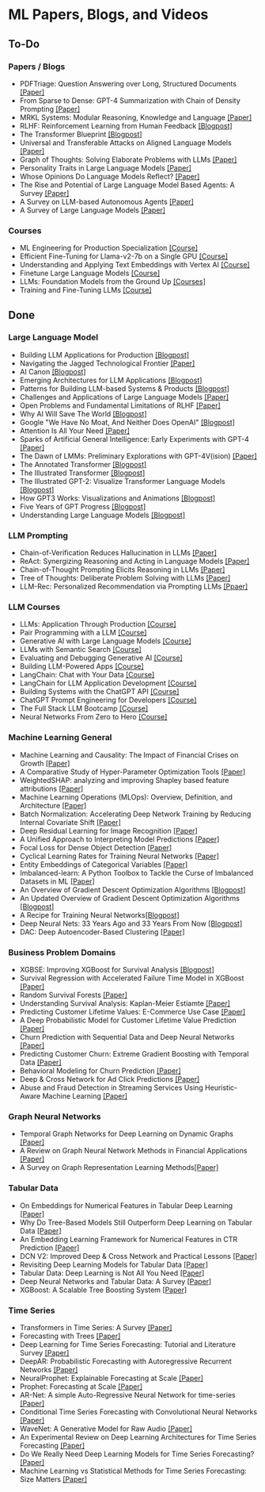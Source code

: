 # ML Papers, Blogs, and Videos

## To-Do
### Papers / Blogs
* PDFTriage: Question Answering over Long, Structured Documents [[Paper]](https://arxiv.org/abs/2309.08872)
* From Sparse to Dense: GPT-4 Summarization with Chain of Density Prompting [[Paper]](https://arxiv.org/abs/2309.04269)
* MRKL Systems: Modular Reasoning, Knowledge and Language [[Paper]](https://arxiv.org/abs/2205.00445)
* RLHF: Reinforcement Learning from Human Feedback [[Blogpost]](https://huyenchip.com/2023/05/02/rlhf.html)
* The Transformer Blueprint [[Blogpost]](https://deeprevision.github.io/posts/001-transformer/)
* Universal and Transferable Attacks on Aligned Language Models [[Paper]](https://llm-attacks.org)
* Graph of Thoughts: Solving Elaborate Problems with LLMs [[Paper]](https://arxiv.org/abs/2308.09687)
* Personality Traits in Large Language Models [[Paper]](https://arxiv.org/abs/2307.00184)
* Whose Opinions Do Language Models Reflect? [[Paper]](https://arxiv.org/abs/2303.17548)
* The Rise and Potential of Large Language Model Based Agents: A Survey [[Paper]](https://arxiv.org/abs/2309.07864)
* A Survey on LLM-based Autonomous Agents [[Paper]](https://arxiv.org/abs/2308.11432)
* A Survey of Large Language Models [[Paper]](https://arxiv.org/abs/2303.18223)

### Courses
* ML Engineering for Production Specialization [[Course]](https://www.deeplearning.ai/courses/machine-learning-engineering-for-production-mlops/)
* Efficient Fine-Tuning for Llama-v2-7b on a Single GPU [[Course]](https://www.youtube.com/watch?v=g68qlo9Izf0)
* Understanding and Applying Text Embeddings with Vertex AI [[Course]](https://www.deeplearning.ai/short-courses/google-cloud-vertex-ai/)
* Finetune Large Language Models [[Course]](https://www.deeplearning.ai/short-courses/finetuning-large-language-models/)
* LLMs: Foundation Models from the Ground Up [[Courses]](https://www.youtube.com/playlist?list=PLTPXxbhUt-YWjMCDahwdVye8HW69p5NYS)
* Training and Fine-Tuning LLMs [[Course]](https://www.wandb.courses/courses/training-fine-tuning-LLMs)

## Done
### Large Language Model
* Building LLM Applications for Production [[Blogpost]](https://huyenchip.com/2023/04/11/llm-engineering.html)
* Navigating the Jagged Technological Frontier [[Paper]](https://papers.ssrn.com/sol3/papers.cfm?abstract_id=4573321)
* AI Canon [[Blogpost]](https://a16z.com/2023/05/25/ai-canon/)
* Emerging Architectures for LLM Applications [[Blogpost]](https://a16z.com/2023/06/20/emerging-architectures-for-llm-applications/)
* Patterns for Building LLM-based Systems & Products [[Blogpost]](https://eugeneyan.com/writing/llm-patterns/)
* Challenges and Applications of Large Language Models [[Paper]](https://arxiv.org/abs/2307.10169)
* Open Problems and Fundamental Limitations of RLHF [[Paper]](https://arxiv.org/abs/2307.15217)
* Why AI Will Save The World [[Blogpost]](https://a16z.com/2023/06/06/ai-will-save-the-world/)
* Google "We Have No Moat, And Neither Does OpenAI" [[Blogpost]](https://www.semianalysis.com/p/google-we-have-no-moat-and-neither)
* Attention Is All Your Need [[Paper]](https://arxiv.org/abs/1706.03762)
* Sparks of Artificial General Intelligence: Early Experiments with GPT-4 [[Paper]](https://arxiv.org/pdf/2303.12712.pdf)
* The Dawn of LMMs: Preliminary Explorations with GPT-4V(ision) [[Paper]](https://arxiv.org/abs/2309.17421)
* The Annotated Transformer [[Blogpost]](http://nlp.seas.harvard.edu/annotated-transformer/)
* The Illustrated Transformer [[Blogpost]](https://jalammar.github.io/illustrated-transformer/)
* The Illustrated GPT-2: Visualize Transformer Language Models [[Blogpost]](https://jalammar.github.io/illustrated-gpt2/)
* How GPT3 Works: Visualizations and Animations [[Blogpost]](https://jalammar.github.io/how-gpt3-works-visualizations-animations/)
* Five Years of GPT Progress [[Blogpost]](https://finbarr.ca/five-years-of-gpt-progress/)
* Understanding Large Language Models [[Blogpost]](https://magazine.sebastianraschka.com/p/understanding-large-language-models)

### LLM Prompting
* Chain-of-Verification Reduces Hallucination in LLMs [[Paper]](https://arxiv.org/abs/2309.11495)
* ReAct: Synergizing Reasoning and Acting in Language Models [[Paper]](https://arxiv.org/abs/2210.03629)
* Chain-of-Thought Prompting Elicits Reasoning in LLMs [[Paper]](https://arxiv.org/abs/2201.11903)
* Tree of Thoughts: Deliberate Problem Solving with LLMs [[Paper]](https://arxiv.org/abs/2305.10601)
* LLM-Rec: Personalized Recommendation via Prompting LLMs [[Ppaer]](https://arxiv.org/abs/2307.15780)

### LLM Courses
* LLMs: Application Through Production [[Course]](https://www.youtube.com/playlist?list=PLTPXxbhUt-YWSR8wtILixhZLF9qB_1yZm)
* Pair Programming with a LLM [[Course]](https://www.deeplearning.ai/short-courses/pair-programming-llm/)
* Generative AI with Large Language Models [[Course]](https://www.coursera.org/learn/generative-ai-with-llms)
* LLMs with Semantic Search [[Course]](https://www.deeplearning.ai/short-courses/large-language-models-semantic-search/)
* Evaluating and Debugging Generative AI [[Course]](https://www.deeplearning.ai/short-courses/evaluating-debugging-generative-ai/)
* Building LLM-Powered Apps [[Course]](https://www.wandb.courses/courses/building-llm-powered-apps)
* LangChain: Chat with Your Data [[Course]](https://www.deeplearning.ai/short-courses/langchain-chat-with-your-data/)
* LangChain for LLM Application Development [[Course]](https://www.deeplearning.ai/short-courses/langchain-for-llm-application-development/)
* Building Systems with the ChatGPT API [[Course]](https://www.deeplearning.ai/short-courses/building-systems-with-chatgpt/)
* ChatGPT Prompt Engineering for Developers [[Course]](https://www.deeplearning.ai/short-courses/chatgpt-prompt-engineering-for-developers/)
* The Full Stack LLM Bootcamp [[Course]](https://fullstackdeeplearning.com/llm-bootcamp/spring-2023/)
* Neural Networks From Zero to Hero [[Course]](https://www.youtube.com/playlist?list=PLAqhIrjkxbuWI23v9cThsA9GvCAUhRvKZ)

### Machine Learning General
* Machine Learning and Causality: The Impact of Financial Crises on Growth [[Paper]](shorturl.at/izFMR)
* A Comparative Study of Hyper-Parameter Optimization Tools [[Paper]](https://arxiv.org/abs/2201.06433)
* WeightedSHAP: analyzing and improving Shapley based feature attributions [[Paper]](https://arxiv.org/abs/2209.13429)
* Machine Learning Operations (MLOps): Overview, Definition, and Architecture [[Paper]](https://arxiv.org/abs/2205.02302)
* Batch Normalization: Accelerating Deep Network Training by Reducing Internal Covariate Shift [[Paper]](https://arxiv.org/abs/1502.03167)
* Deep Residual Learning for Image Recognition [[Paper]](https://arxiv.org/abs/1512.03385)
* A Unified Approach to Interpreting Model Predictions [[Paper]](https://arxiv.org/abs/1705.07874)
* Focal Loss for Dense Object Detection [[Paper]](https://arxiv.org/abs/1708.02002)
* Cyclical Learning Rates for Training Neural Networks [[Paper]](https://arxiv.org/abs/1506.01186)
* Entity Embeddings of Categorical Variables [[Paper]](https://arxiv.org/abs/1604.06737)
* Imbalanced-learn: A Python Toolbox to Tackle the Curse of Imbalanced Datasets in ML [[Paper]](https://arxiv.org/abs/1609.06570)
* An Overview of Gradient Descent Optimization Algorithms [[Blogpost]](https://ruder.io/optimizing-gradient-descent/)
* An Updated Overview of Gradient Descent Optimization Algorithms [[Blogpost]](https://johnchenresearch.github.io/demon/)
* A Recipe for Training Neural Networks[[Blogpost]](https://karpathy.github.io/2019/04/25/recipe/)
* Deep Neural Nets: 33 Years Ago and 33 Years From Now [[Blogpost]](https://karpathy.github.io/2022/03/14/lecun1989/)
* DAC: Deep Autoencoder-Based Clustering [[Paper]](https://arxiv.org/abs/2102.07472)

### Business Problem Domains
* XGBSE: Improving XGBoost for Survival Analysis [[Blogpost]](https://towardsdatascience.com/xgbse-improving-xgboost-for-survival-analysis-393d47f1384a)
* Survival Regression with Accelerated Failure Time Model in XGBoost [[Paper]](https://arxiv.org/abs/2006.04920)
* Random Survival Forests [[Paper]](https://arxiv.org/abs/0811.1645)
* Understanding Survival Analysis: Kaplan-Meier Estiamte [[Paper]](https://www.ncbi.nlm.nih.gov/pmc/articles/PMC3059453/)
* Predicting Customer Lifetime Values: E-Commerce Use Case [[Paper]](https://arxiv.org/abs/2102.05771)
* A Deep Probabilistic Model for Customer Lifetime Value Prediction [[Paper]](https://arxiv.org/abs/1912.07753)
* Churn Prediction with Sequential Data and Deep Neural Networks [[Paper]](https://arxiv.org/abs/1909.11114)
* Predicting Customer Churn: Extreme Gradient Boosting with Temporal Data [[Paper]](https://arxiv.org/abs/1802.03396)
* Behavioral Modeling for Churn Prediction [[Paper]](https://arxiv.org/abs/1512.06430)
* Deep & Cross Network for Ad Click Predictions [[Paper]](https://arxiv.org/abs/1708.05123)
* Abuse and Fraud Detection in Streaming Services Using Heuristic-Aware Machine Learning [[Paper]](https://arxiv.org/abs/2203.02124)

### Graph Neural Networks
* Temporal Graph Networks for Deep Learning on Dynamic Graphs [[Paper]](https://arxiv.org/abs/2006.10637)
* A Review on Graph Neural Network Methods in Financial Applications [[Paper]](https://arxiv.org/abs/2111.15367)
* A Survey on Graph Representation Learning Methods[[Paper]](https://arxiv.org/abs/2204.01855v2)

### Tabular Data
* On Embeddings for Numerical Features in Tabular Deep Learning [[Paper]](https://arxiv.org/abs/2203.05556)
* Why Do Tree-Based Models Still Outperform Deep Learning on Tabular Data [[Paper]](https://arxiv.org/abs/2207.08815)
* An Embedding Learning Framework for Numerical Features in CTR Prediction [[Paper]](https://arxiv.org/abs/2012.08986)
* DCN V2: Improved Deep & Cross Network and Practical Lessons [[Paper]](https://arxiv.org/abs/2008.13535)
* Revisiting Deep Learning Models for Tabular Data [[Paper]](https://arxiv.org/abs/2106.11959)
* Tabular Data: Deep Learning is Not All You Need [[Paper]](https://arxiv.org/abs/2106.03253?source=mlcontests)
* Deep Neural Networks and Tabular Data: A Survey [[Paper]](https://arxiv.org/abs/2110.01889)
* XGBoost: A Scalable Tree Boosting System [[Paper]](https://arxiv.org/abs/1603.02754)

### Time Series
* Transformers in Time Series: A Survey [[Paper]](https://arxiv.org/abs/2202.07125)
* Forecasting with Trees [[Paper]](https://www.sciencedirect.com/science/article/pii/S0169207021001679)
* Deep Learning for Time Series Forecasting: Tutorial and Literature Survey [[Paper]](https://arxiv.org/abs/2004.10240)
* DeepAR: Probabilistic Forecasting with Autoregressive Recurrent Networks [[Paper]](https://arxiv.org/abs/1704.04110)
* NeuralProphet: Explainable Forecasting at Scale [[Paper]](https://arxiv.org/abs/2111.15397)
* Prophet: Forecasting at Scale [[Paper]](https://peerj.com/preprints/3190.pdf)
* AR-Net: A simple Auto-Regressive Neural Network for time-series [[Paper]](https://arxiv.org/abs/1911.12436)
* Conditional Time Series Forecasting with Convolutional Neural Networks [[Paper]](https://arxiv.org/abs/1703.04691)
* WaveNet: A Generative Model for Raw Audio [[Paper]](https://arxiv.org/abs/1609.03499)
* An Experimental Review on Deep Learning Architectures for Time Series Forecasting [[Paper]](https://arxiv.org/abs/2103.12057)
* Do We Really Need Deep Learning Models for Time Series Forecasting? [[Paper]](https://arxiv.org/abs/2101.02118)
* Machine Learning vs Statistical Methods for Time Series Forecasting: Size Matters [[Paper]](https://arxiv.org/abs/1909.13316)
